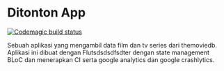 # Ditonton App
[![Codemagic build status](https://api.codemagic.io/apps/6399efac2e5a488e9f70e0a4/6399efac2e5a488e9f70e0a3/status_badge.svg)](https://codemagic.io/apps/6399efac2e5a488e9f70e0a4/6399efac2e5a488e9f70e0a3/latest_build)

Sebuah aplikasi yang mengambil data film dan tv series dari themoviedb. Aplikasi ini dibuat dengan Flutsdsdsdfsdter dengan state management BLoC dan menerapkan CI serta google analytics dan google crashlytics.
